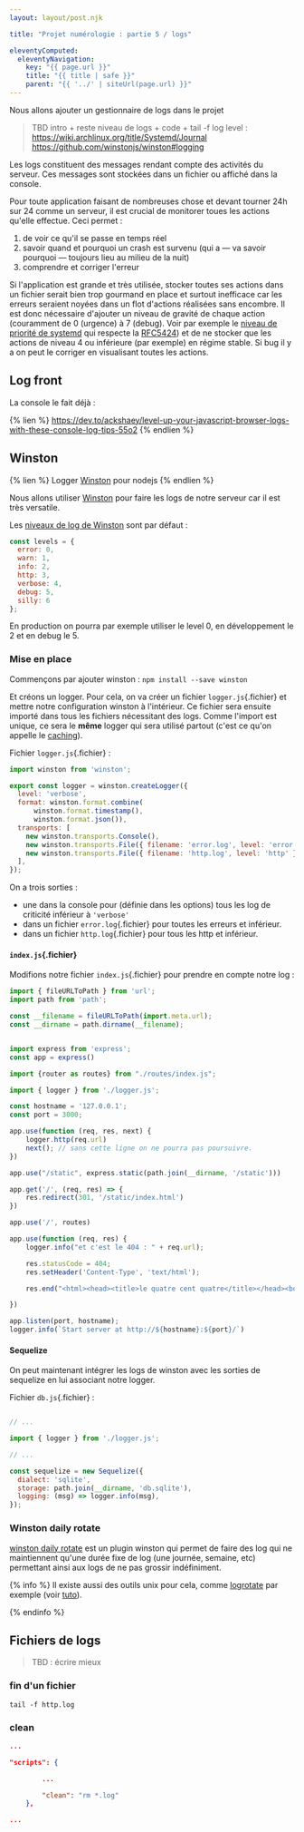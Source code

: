 ```yaml
---
layout: layout/post.njk

title: "Projet numérologie : partie 5 / logs"

eleventyComputed:
  eleventyNavigation:
    key: "{{ page.url }}"
    title: "{{ title | safe }}"
    parent: "{{ '../' | siteUrl(page.url) }}"
---
```


<!-- début résumé -->

Nous allons ajouter un gestionnaire de logs dans le projet

<!-- fin résumé -->

> TBD intro + reste niveau de logs + code + tail -f
> log level : <https://wiki.archlinux.org/title/Systemd/Journal> <https://github.com/winstonjs/winston#logging>

Les logs constituent des messages rendant compte des activités du serveur. Ces messages sont stockées dans un fichier ou affiché dans la console.

Pour toute application faisant de nombreuses chose et devant tourner 24h sur 24 comme un serveur, il est crucial de monitorer toues les actions qu'elle effectue. Ceci permet :

1. de voir ce qu'il se passe en temps réel
2. savoir quand et pourquoi un crash est survenu (qui a — va savoir pourquoi — toujours lieu au milieu de la nuit)
3. comprendre et corriger l'erreur

Si l'application est grande et très utilisée, stocker toutes ses actions dans un fichier serait bien trop gourmand en place et surtout inefficace car les erreurs seraient noyées dans un flot d'actions réalisées sans encombre. Il est donc nécessaire d'ajouter un niveau de gravité de chaque action (couramment de 0 (urgence) à 7 (debug). Voir par exemple le [niveau de priorité de systemd](https://wiki.archlinux.org/title/Systemd/Journal#Priority_level) qui respecte la [RFC5424](https://www.rfc-editor.org/rfc/rfc5424)) et de ne stocker que les actions de niveau 4 ou inférieure (par exemple) en régime stable. Si bug il y a on peut le corriger en visualisant toutes les actions.

## Log front

La console le fait déjà :

{% lien %}
<https://dev.to/ackshaey/level-up-your-javascript-browser-logs-with-these-console-log-tips-55o2>
{% endlien %}

## Winston

{% lien %}
Logger [Winston](https://github.com/winstonjs/winston) pour nodejs
{% endlien %}

Nous allons utiliser [Winston](https://github.com/winstonjs/winston) pour faire les logs de notre serveur car il est très versatile.

Les [niveaux de log de Winston](https://github.com/winstonjs/winston) sont par défaut :

```js
const levels = { 
  error: 0,
  warn: 1,
  info: 2,
  http: 3,
  verbose: 4,
  debug: 5,
  silly: 6
};
```

En production on pourra par exemple utiliser le level 0, en développement le 2 et en debug le 5.

### Mise en place

Commençons par ajouter winston : `npm install --save winston`

Et créons un logger. Pour cela, on va créer un fichier `logger.js`{.fichier} et mettre notre configuration winston à l'intérieur. Ce fichier sera ensuite importé dans tous les fichiers nécessitant des logs. Comme l'import est unique, ce sera le **même** logger qui sera utilisé partout (c'est ce qu'on appelle le [caching](https://nodejs.org/docs/latest/api/modules.html#modules_caching)).

Fichier `logger.js`{.fichier} :

```js
import winston from 'winston';

export const logger = winston.createLogger({
  level: 'verbose',
  format: winston.format.combine(
      winston.format.timestamp(),
      winston.format.json()),
  transports: [
    new winston.transports.Console(),
    new winston.transports.File({ filename: 'error.log', level: 'error' }),
    new winston.transports.File({ filename: 'http.log', level: 'http' }),
  ],
});
```

On a trois sorties :

* une dans la console pour (définie dans les options) tous les log de criticité inférieur à `'verbose'`
* dans un fichier `error.log`{.fichier} pour toutes les erreurs et inférieur.
* dans un fichier `http.log`{.fichier} pour tous les http et inférieur.

#### `index.js`{.fichier}

Modifions notre fichier `index.js`{.fichier} pour prendre en compte notre log :

```js
import { fileURLToPath } from 'url';
import path from 'path';

const __filename = fileURLToPath(import.meta.url);
const __dirname = path.dirname(__filename);


import express from 'express';
const app = express()

import {router as routes} from "./routes/index.js";

import { logger } from './logger.js';

const hostname = '127.0.0.1';
const port = 3000;

app.use(function (req, res, next) {
    logger.http(req.url)
    next(); // sans cette ligne on ne pourra pas poursuivre.
})

app.use("/static", express.static(path.join(__dirname, '/static')))

app.get('/', (req, res) => {
    res.redirect(301, '/static/index.html')
})

app.use('/', routes)

app.use(function (req, res) {
    logger.info("et c'est le 404 : " + req.url);

    res.statusCode = 404;
    res.setHeader('Content-Type', 'text/html');

    res.end("<html><head><title>le quatre cent quatre</title></head><body><h1>Et c'est le 404.</h1></body></html>");

})

app.listen(port, hostname);
logger.info(`Start server at http://${hostname}:${port}/`)

```

#### Sequelize

On peut maintenant intégrer les logs de winston avec les sorties de sequelize en lui associant notre logger.

Fichier `db.js`{.fichier} :

```js

// ...

import { logger } from './logger.js';

// ...

const sequelize = new Sequelize({
  dialect: 'sqlite',
  storage: path.join(__dirname, 'db.sqlite'),
  logging: (msg) => logger.info(msg),
});
```

### Winston daily rotate

[winston daily rotate](https://github.com/winstonjs/winston-daily-rotate-file) est un plugin winston qui permet de faire des log qui ne maintiennent qu'une durée fixe de log (une journée, semaine, etc) permettant ainsi aux logs de ne pas grossir indéfiniment.

{% info %}
Il existe aussi des outils unix pour cela, comme [logrotate](https://doc.ubuntu-fr.org/logrotate) par exemple (voir [tuto](https://medium.com/techiee/log-rotation-with-forever-6d8a1797355b)).

{% endinfo %}

## Fichiers de logs

> TBD : écrire mieux

### fin d'un fichier

`tail -f http.log`

### clean

```json
...

"scripts": {

        ...

        "clean": "rm *.log"
    },

...
```
